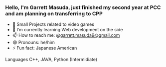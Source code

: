 ### Hello, I'm Garrett Masuda, just finished my second year at PCC and am planning on transferring to CPP

- 🔭 Small Projects related to video games
- 🌱 I’m currently learning Web development on the side
- 📫 How to reach me: @garrett.masuda9@gmail.com
- 😄 Pronouns: he/him
- ⚡ Fun fact: Japanese American

Languages
C++, JAVA, Python (Intermidiate)
